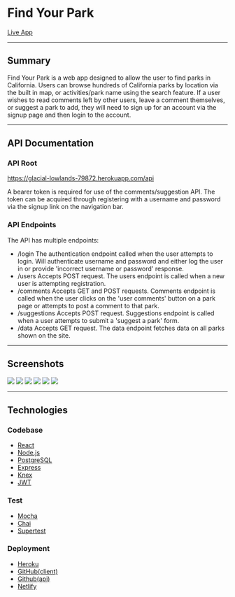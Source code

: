 # Find Your Park 

[Live App](https://findyourpark.netlify.app/)

---
## Summary

Find Your Park is a web app designed to allow the user to find parks 
in California. Users can browse hundreds of California parks by location
via the built in map, or activities/park name using the search feature.
If a user wishes to read comments left by other users, leave a comment themselves, or suggest a park to add, they will need to sign up for an
account via the signup page and then login to the account. 

---

## API Documentation

### API Root 
https://glacial-lowlands-79872.herokuapp.com/api

A bearer token is required for use of the comments/suggestion API. The token can be acquired through registering with a username and password via the signup link on the navigation bar.

### API Endpoints

The API has multiple endpoints:
- /login
    The authentication endpoint called when the user attempts to login. Will authenticate
    username and password and either log the user in or provide 'incorrect username or password' response.
- /users
    Accepts POST request. The users endpoint is called when a new user is attempting registration. 
- /comments
    Accepts GET and POST requests. Comments endpoint is called when the user clicks on the 'user comments' button on a park page or attempts to post a comment to that park.
- /suggestions
    Accepts POST request. Suggestions endpoint is called when a user attempts to submit a 'suggest a park' form. 
- /data
    Accepts GET request. The data endpoint fetches data on all parks shown on the site.

---

## Screenshots
<img src="./screenshots/home.jpg" max-width="600"/>
<img src="./screenshots/park.jpg" max-width="600"/>
<img src="./screenshots/login.jpg" max-width="600"/>
<img src="./screenshots/signup.jpg" max-width="600"/>
<img src="./screenshots/parklist.jpg" max-width="600"/>
<img src="./screenshots/comments.jpg" max-width="600"/>



---

## Technologies

### Codebase
- [React](https://reactjs.org/)
- [Node.js](https://nodejs.org/en/)
- [PostgreSQL](https://www.postgresql.org/)
- [Express](https://expressjs.com/)
- [Knex](http://knexjs.org/)
- [JWT](https://jwt.io/)

### Test
- [Mocha](https://mochajs.org/)
- [Chai](https://www.chaijs.com/)
- [Supertest](https://www.npmjs.com/package/supertest)

### Deployment
- [Heroku](https://dashboard.heroku.com/)
- [GitHub(client)](https://github.com/rmac2289/parkfinder-app)
- [Github(api)](https://github.com/rmac2289/parkfinder-api)
- [Netlify](https://www.netlify.com/)

